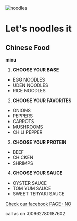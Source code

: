  ![noodles](https://www.servingdumplings.com/wp-content/uploads/2021/10/Spicy-garlic-shiitake-noodles-cover-946a6ed9.jpg)
# Let's noodles it

## Chinese Food

**minu**

1. **CHOOSE YOUR BASE**

 - EGG NOODLES
 - UDEN NOODLES
 - RICE NOODLES

 2. **CHOOSE YOUR FAVORITES**

 - ONIONS
 - PEPPERS
 - CARROTS
 - MUSHROOMS
 - CHILI PEPPER

 3. **CHOOSE YOUR PROTEIN**

 - BEEF
 - CHICKEN
 - SHRIMPS

 4. **CHOOSE YOUR SAUCE**

 - OYSTER SAUCE
 - TOM YUM SAUCE
 - SWEET TERYAKI SAUCE

  [Check our facebook PAGE : NO](https://www.facebook.com/profile.php?id=100012725168978)
   
 call as on :00962780187602 





